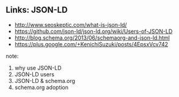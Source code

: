 ##  Links: JSON-LD

* http://www.seoskeptic.com/what-is-json-ld/
* https://github.com/json-ld/json-ld.org/wiki/Users-of-JSON-LD
* http://blog.schema.org/2013/06/schemaorg-and-json-ld.html
* https://plus.google.com/+KenichiSuzuki/posts/4EpsxVcv742

note:
1. why use JSON-LD
1. JSON-LD users
1. JSON-LD & schema.org
1. schema.org adoption